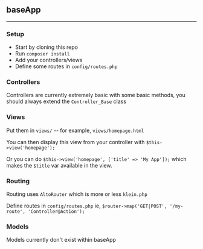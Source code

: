 ## baseApp
---

### Setup

 - Start by cloning this repo
 - Run `composer install`
 - Add  your controllers/views
 - Define some routes in `config/routes.php`

 ### Controllers

 Controllers are currently extremely basic with some basic methods, you should always extend the `Controller_Base` class

 ### Views

 Put them in `views/` -- for example, `views/homepage.html`
 
 You can then display this view from your controller with `$this->view('homepage');`

 Or you can do `$this->view('homepage', ['title' => 'My App']);` which makes the `$title` var available in the view.

 ### Routing

 Routing uses `AltoRouter` which is more or less `klein.php` 

 Define routes in `config/routes.php` ie, `$router->map('GET|POST', '/my-route', 'Controller@Action');`

 ### Models

 Models currently don't exist within baseApp
